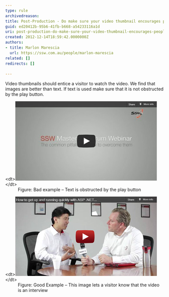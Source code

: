 ```yaml
---
type: rule
archivedreason: 
title: Post-Production - Do make sure your video thumbnail encourages people to watch the video?
guid: ed20412b-95b6-41fb-b668-a54233116a1d
uri: post-production-do-make-sure-your-video-thumbnail-encourages-people-to-watch-the-video
created: 2012-12-14T18:59:42.0000000Z
authors:
- title: Marlon Marescia
  url: https://ssw.com.au/people/marlon-marescia
related: []
redirects: []

---
```


Video thumbnails should entice a visitor to watch the video. We find that images are better than text. If text is used make sure that it is not obstructed by the play button. 
<!--endintro-->
<dl class="badImage">&lt;dt&gt;<img alt="Text is obstructed by the play button" src="video-thumb-bad.jpg">&lt;/dt&gt;
<dd>Figure: Bad example – Text is obstructed by the play button</dd></dl><dl class="goodImage">&lt;dt&gt;<img alt="This image lets a visitor know that the video is an interview" src="video-thumb-good.jpg">&lt;/dt&gt;
<dd>Figure: Good Example – This image lets a visitor know that the video is an interview</dd></dl>
